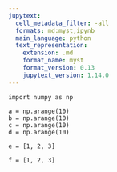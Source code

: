 ```yaml
---
jupytext:
  cell_metadata_filter: -all
  formats: md:myst,ipynb
  main_language: python
  text_representation:
    extension: .md
    format_name: myst
    format_version: 0.13
    jupytext_version: 1.14.0
---
```


```{code-cell}
import numpy as np
```

```{code-cell}
a = np.arange(10)
b = np.arange(10)
c = np.arange(10)
d = np.arange(10)
```

```{code-cell}
e = [1, 2, 3]
```

```{code-cell}
f = [1, 2, 3]
```
